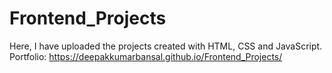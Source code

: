 # Frontend_Projects
Here, I have uploaded the projects created with HTML, CSS and JavaScript.
Portfolio: 
https://deepakkumarbansal.github.io/Frontend_Projects/
